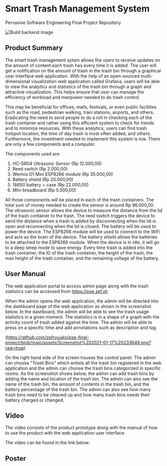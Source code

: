 # Smart Trash Management System

Pervasive Software Engineering Final Project Repository

![Build backend image](https://github.com/zefryuuko/pse-final-project/workflows/Build%20backend%20image/badge.svg?branch=main)

## Product Summary
The smart trash management sytem allows the users to receive updates on the amount of content each trash has every time it is added. The user will get a notification on the amount of trash in the trash bin through a graphical user interface web application. With the help of an open-sourced multi-dimensional visualization web application called Grafana, users will be able to view the analytics and statistics of the trash bin through a graph and attractive visualization. This helps ensure that user can manage the efficiency of workload and manpower needed to do trash control.

This may be beneficial for offices, malls, festivals, or even public facilities such as the road, pedestrian walking, train stations, airports, and others. Eradicating the need to send people to do a roll in checking each of the trash container and rather using this efficient system to check for trends and to minimize resources. With these analytics, users can find trash hotspot location, the time of day trash is most often added, and others. Furthermore, the investment needed to implement this system is low. There are only a few components and a computer.

The components used are:
1. HC-SR04 Ultrasonic Sensor (Rp 12.000,00)
2. Reed switch (Rp 2.000,00)
3. Wemos D1 Mini ESP8266 module (Rp 35.000,00)
4. Battery shield (Rp 20.000,00)
5. 18650 battery + case (Rp 22.000,00)
6. Mini breadboard (Rp 5.000,00)

All those components will be placed in each of the trash containers. The total sum of money needed to create the sensor is around Rp 96.000,00. The ultrasonic sensor allows the device to measure the distance from the lid of the trash container to the trash. The reed switch triggers the device to send the distance when a trash is added by disconnecting when the lid is open and reconnecting when the lid is closed. The battery will be used to power the device. The ESP8266 module will be used to connect to the WiFi and acts as the brain of the device. The battery shield allows the batteries to be attached to the ESP8266 module. When the device is in idle, it will go to a deep sleep mode to save energy. Every time trash is added into the trash container, the ID of the trash container, the height of the trash, the max height of the trash container, and the remaining voltage of the battery.

## User Manual
The web application portal to access admin page along with the trash statistics can be accessed from https://pse.zef.sh

When the admin opens the web application, the admin will be directed into the dashboard page of the web application as shown in the screenshot below. In the dashboard, the admin will be able to see the trash usage statistics in a given moment. The statistics is in a shape of a graph with the activity count of trash added against the time. The admin will be able to press on a specific time and add annotations such as description and tag.

(https://github.com/zefryuuko/pse-final-project/blob/main/assets/Screenshot%202021-01-17%20233648.png?raw=true)

On the right hand side of the screen houses the control panel. The admin can choose "Trash Bins" which enlists all the trash bin registered in the web application and the admin can choose the trash bins categorized in specific rooms. As the screenshot shows below, the admin can add trash bins by adding the name and location of the trash bin. The admin can also see the name of the trash bin, the amount of contents in the trash bin, and the battery percentage of the trash bin. The admin can also see how many trash bins need to be cleaned up and how many trash bins needs their battery charged or changed.

## Video
The video consists of the product prototype along with the manual of how to use the product with the web application user interface.

The video can be found in the link below: 

## Poster
